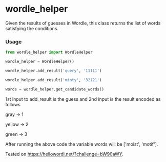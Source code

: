 # wordle_helper
Given the results of guesses in Wordle, this class returns the list of words satisfying the conditions. 

### Usage
```python
from wordle_helper import WordleHelper

wordle_helper = WordleHelper()

wordle_helper.add_result('query', '11111')

wordle_helper.add_result('minty', '32121')

words = wordle_helper.get_candidate_words()
```
1st input to add_result is the guess and 2nd input is the result encoded as follows

gray -> 1

yellow -> 2

green -> 3

After running the above code the variable words will be ['moist', 'motif'].

Tested on https://hellowordl.net/?challenge=bW90aWY.
